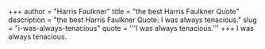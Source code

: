 +++
author = "Harris Faulkner"
title = "the best Harris Faulkner Quote"
description = "the best Harris Faulkner Quote: I was always tenacious."
slug = "i-was-always-tenacious"
quote = '''I was always tenacious.'''
+++
I was always tenacious.
